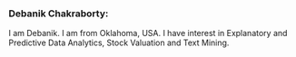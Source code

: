 ### Debanik Chakraborty: 
I am Debanik. I am from Oklahoma, USA. I have interest in Explanatory and Predictive Data Analytics, Stock Valuation and Text Mining.

